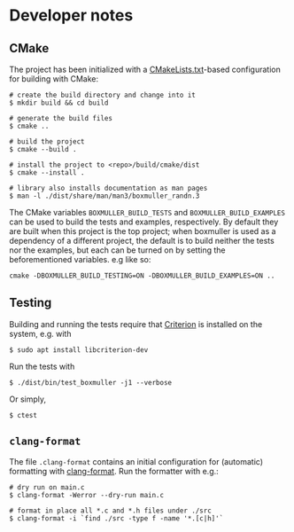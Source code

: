 # Developer notes

## CMake

The project has been initialized with a [CMakeLists.txt](CMakeLists.txt)-based
configuration for building with CMake:

```console
# create the build directory and change into it
$ mkdir build && cd build

# generate the build files
$ cmake ..

# build the project
$ cmake --build .

# install the project to <repo>/build/cmake/dist
$ cmake --install .

# library also installs documentation as man pages
$ man -l ./dist/share/man/man3/boxmuller_randn.3
```

The CMake variables `BOXMULLER_BUILD_TESTS` and `BOXMULLER_BUILD_EXAMPLES` can be used to build the
tests and examples, respectively. By default they are built when this project is the top
project; when boxmuller is used as a dependency of a different project, the default is to build
neither the tests nor the examples, but each can be turned on by setting the beforementioned
variables. e.g like so:

```
cmake -DBOXMULLER_BUILD_TESTING=ON -DBOXMULLER_BUILD_EXAMPLES=ON ..
```

## Testing

Building and running the tests require that [Criterion](https://github.com/Snaipe/Criterion) is installed on the system, e.g. with

```console
$ sudo apt install libcriterion-dev
```

Run the tests with

```console
$ ./dist/bin/test_boxmuller -j1 --verbose
```

Or simply,

```console
$ ctest
```

## `clang-format`

The file `.clang-format` contains an initial configuration for (automatic) formatting with [clang-format](https://clang.llvm.org/docs/ClangFormat.html). Run the formatter with e.g.:

```console
# dry run on main.c
$ clang-format -Werror --dry-run main.c

# format in place all *.c and *.h files under ./src
$ clang-format -i `find ./src -type f -name '*.[c|h]'`
```
